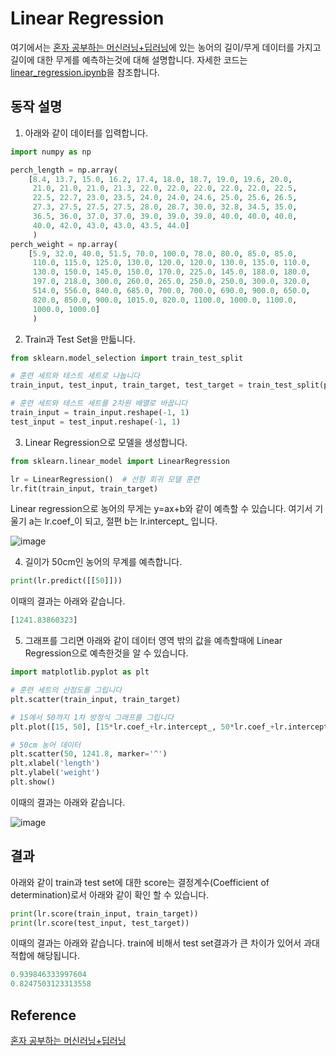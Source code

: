 # Linear Regression

여기에서는 [혼자 공부하는 머신러닝+딥러닝](https://github.com/rickiepark/hg-mldl)에 있는 농어의 길이/무게 데이터를 가지고 길이에 대한 무게를 예측하는것에 대해 설명합니다. 자세한 코드는 [linear_regression.ipynb](https://github.com/kyopark2014/ML-Algorithms/blob/main/src/linear_regression.ipynb)을 참조합니다. 


## 동작 설명 

1) 아래와 같이 데이터를 입력합니다. 

```python
import numpy as np

perch_length = np.array(
    [8.4, 13.7, 15.0, 16.2, 17.4, 18.0, 18.7, 19.0, 19.6, 20.0, 
     21.0, 21.0, 21.0, 21.3, 22.0, 22.0, 22.0, 22.0, 22.0, 22.5, 
     22.5, 22.7, 23.0, 23.5, 24.0, 24.0, 24.6, 25.0, 25.6, 26.5, 
     27.3, 27.5, 27.5, 27.5, 28.0, 28.7, 30.0, 32.8, 34.5, 35.0, 
     36.5, 36.0, 37.0, 37.0, 39.0, 39.0, 39.0, 40.0, 40.0, 40.0, 
     40.0, 42.0, 43.0, 43.0, 43.5, 44.0]
     )
perch_weight = np.array(
    [5.9, 32.0, 40.0, 51.5, 70.0, 100.0, 78.0, 80.0, 85.0, 85.0, 
     110.0, 115.0, 125.0, 130.0, 120.0, 120.0, 130.0, 135.0, 110.0, 
     130.0, 150.0, 145.0, 150.0, 170.0, 225.0, 145.0, 188.0, 180.0, 
     197.0, 218.0, 300.0, 260.0, 265.0, 250.0, 250.0, 300.0, 320.0, 
     514.0, 556.0, 840.0, 685.0, 700.0, 700.0, 690.0, 900.0, 650.0, 
     820.0, 850.0, 900.0, 1015.0, 820.0, 1100.0, 1000.0, 1100.0, 
     1000.0, 1000.0]
     )
```     

2) Train과 Test Set을 만듧니다.

```python
from sklearn.model_selection import train_test_split

# 훈련 세트와 테스트 세트로 나눕니다
train_input, test_input, train_target, test_target = train_test_split(perch_length, perch_weight, random_state=42)

# 훈련 세트와 테스트 세트를 2차원 배열로 바꿉니다
train_input = train_input.reshape(-1, 1)
test_input = test_input.reshape(-1, 1)
```

3) Linear Regression으로 모델을 생성합니다.

```python
from sklearn.linear_model import LinearRegression

lr = LinearRegression()  # 선형 회귀 모델 훈련
lr.fit(train_input, train_target)
```

Linear regression으로 농어의 무게는 y=ax+b와 같이 예측할 수 있습니다. 여기서 기울기 a는 lr.coef_이 되고, 절편 b는 lr.intercept_ 입니다.

![image](https://user-images.githubusercontent.com/52392004/185791887-38a99da0-091f-4e93-993b-2dcfcb94ca23.png)


4) 길이가 50cm인 농어의 무계를 예측합니다. 

```python
print(lr.predict([[50]]))
```

이때의 결과는 아래와 같습니다. 

```python
[1241.83860323]
```

5) 그래프를 그리면 아래와 같이 데이터 영역 밖의 값을 예측할때에 Linear Regression으로 예측한것을 알 수 있습니다. 

```python
import matplotlib.pyplot as plt

# 훈련 세트의 산점도를 그립니다
plt.scatter(train_input, train_target)

# 15에서 50까지 1차 방정식 그래프를 그립니다
plt.plot([15, 50], [15*lr.coef_+lr.intercept_, 50*lr.coef_+lr.intercept_],'r')

# 50cm 농어 데이터
plt.scatter(50, 1241.8, marker='^')
plt.xlabel('length')
plt.ylabel('weight')
plt.show()
```

이때의 결과는 아래와 같습니다.

![image](https://user-images.githubusercontent.com/52392004/185791485-e57c716a-31fc-4453-a76d-f9d0aa93f6bb.png)


## 결과 

아래와 같이 train과 test set에 대한 score는 결정계수(Coefficient of determination)로서 아래와 같이 확인 할 수 있습니다. 

```python
print(lr.score(train_input, train_target))
print(lr.score(test_input, test_target))
```

이때의 결과는 아래와 같습니다. train에 비해서 test set결과가 큰 차이가 있어서 과대적합에 해당됩니다. 

```c
0.939846333997604
0.8247503123313558
```
## Reference

[혼자 공부하는 머신러닝+딥러닝](https://github.com/rickiepark/hg-mldl)
